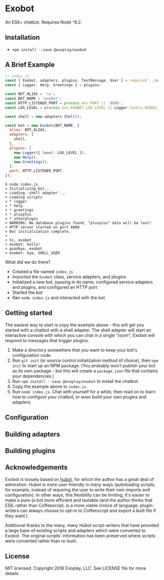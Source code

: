 # Exobot

An ES6+ chatbot. Requires Node ^6.2.

## Installation

* `npm install --save @exoplay/exobot`

## A Brief Example

```javascript
// index.js
const { Exobot, adapters, plugins, TextMessage, User } = require('../exobot');
const { Logger, Help, Greetings } = plugins;

const BOT_ALIAS = '!e';
const BOT_NAME = 'exobot';
const HTTP_LISTENER_PORT = process.env.PORT || '8080';
const LOG_LEVEL = process.env.EXOBOT_LOG_LEVEL || Logger.levels.DEBUG;

const shell = new adapters.Shell();

const bot = new Exobot(BOT_NAME, {
  alias: BOT_ALIAS,
  adapters: [
    shell,
  ],
  plugins: [
    new Logger({ level: LOG_LEVEL }),
    new Help(),
    new Greetings(),
  ],
  port: HTTP_LISTENER_PORT,
});
```

```
$ node index.js
> Initializing bot...
> Loading 'shell adapter'...
> Loading scripts
> * logger
> * help
> * greetings
> * plusplus
> * otherplugin
> WARNING: No database plugins found, "plusplus" data will be lost!
> HTTP server started on port 8080
> Bot initialization complete.
>
> hi, exobot
> exobot: hello!
> goodbye, exobot
> exobot: bye, SHELL_USER
```


What did we do there?

* Created a file named `index.js`
* Imported the `Exobot` class, service adapters, and plugins
* Initialized a new bot, passing in its name, configured service adapters and
  plugins, and configured an HTTP port
* Started the bot
* Ran `node index.js` and interacted with the bot

## Getting started

The easiest way to start is copy the example above - this will get you started
with a chatbot with a shell adapter. The shell adapter will start an
interactive console with which you can chat in a single "room"; Exobot will
respond to messages that trigger plugins.

1. Make a directory somewhere that you want to keep your bot's configuration
  code.
2. Run `git init` (or source control initialization method of choice), then
  `npm init` to start up an NPM package. (You probably won't publish your bot
  as its own package - but this will create a `package.json` file that contains
  your dependencies.)
3. Run `npm install --save @exoplay/exobot` to install the chatbot.
4. Copy the example above to `index.js`.
5. Run `node index.js`. Chat with yourself for a while, then read on to learn
  how to configure your chatbot, or even build your own plugins and adapters.

## Configuration

## Building adapters

## Building plugins

## Acknowledgements

Exobot is loosely based on [hubot](https://github.com/github/hubot), for which
the author has a great deal of admiration. Hubot is more user-friendly in many
ways (autoloading scripts, for example, instead of requiring the user to write
their own imports and configuration). In other ways, this flexibility can be
limiting; it's easier to make a pure-js bot more efficient and testable (and
the author thinks that ES6, rather than Coffeescript, is a more viable choice
of language; plugin-writers can always choose to opt-in to Coffeescript and
export a built file if they want.)

Additional thanks to the many, many Hubot script-writers that have provided a
large base of existing scripts and adapters which were converted to Exobot. The
original scripts' information has been preserved where scripts were converted
rather than re-built.

## License

MIT licensed. Copyright 2016 Exoplay, LLC. See LICENSE file for more details.
